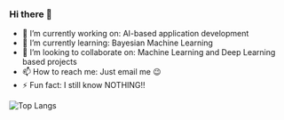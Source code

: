 ### Hi there 👋


- 🔭 I’m currently working on: AI-based application development
- 🌱 I’m currently learning: Bayesian Machine Learning
- 👯 I’m looking to collaborate on: Machine Learning and Deep Learning based projects
- 📫 How to reach me: Just email me 😉
- ⚡ Fun fact: I still know NOTHING!!

![Top Langs](https://github-readme-stats.vercel.app/api/top-langs/?username=Anyesh&layout=compact)
